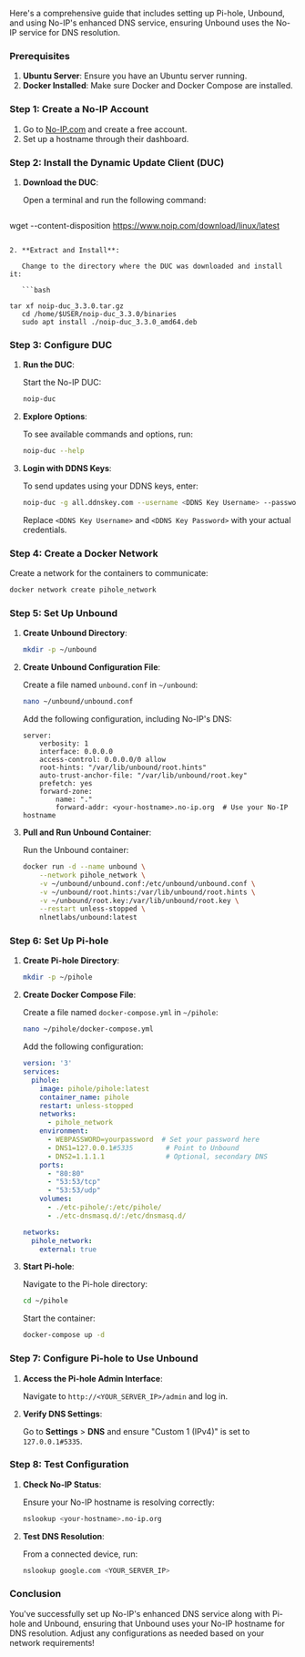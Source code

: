 Here's a comprehensive guide that includes setting up Pi-hole, Unbound, and using No-IP's enhanced DNS service, ensuring Unbound uses the No-IP service for DNS resolution.

### Prerequisites

1. **Ubuntu Server**: Ensure you have an Ubuntu server running.
2. **Docker Installed**: Make sure Docker and Docker Compose are installed.

### Step 1: Create a No-IP Account

1. Go to [No-IP.com](https://www.noip.com) and create a free account.
2. Set up a hostname through their dashboard.

### Step 2: Install the Dynamic Update Client (DUC)

1. **Download the DUC**:

   Open a terminal and run the following command:

   ```bash
wget --content-disposition https://www.noip.com/download/linux/latest
```

2. **Extract and Install**:

   Change to the directory where the DUC was downloaded and install it:

   ```bash

tar xf noip-duc_3.3.0.tar.gz
   cd /home/$USER/noip-duc_3.3.0/binaries
   sudo apt install ./noip-duc_3.3.0_amd64.deb
   ```

### Step 3: Configure DUC

1. **Run the DUC**:

   Start the No-IP DUC:

   ```bash
   noip-duc
   ```

2. **Explore Options**:

   To see available commands and options, run:

   ```bash
   noip-duc --help
   ```

3. **Login with DDNS Keys**:

   To send updates using your DDNS keys, enter:

   ```bash
   noip-duc -g all.ddnskey.com --username <DDNS Key Username> --password <DDNS Key Password>
   ```

   Replace `<DDNS Key Username>` and `<DDNS Key Password>` with your actual credentials.

### Step 4: Create a Docker Network

Create a network for the containers to communicate:

```bash
docker network create pihole_network
```

### Step 5: Set Up Unbound

1. **Create Unbound Directory**:

   ```bash
   mkdir -p ~/unbound
   ```

2. **Create Unbound Configuration File**:

   Create a file named `unbound.conf` in `~/unbound`:

   ```bash
   nano ~/unbound/unbound.conf
   ```

   Add the following configuration, including No-IP's DNS:

   ```plaintext
   server:
       verbosity: 1
       interface: 0.0.0.0
       access-control: 0.0.0.0/0 allow
       root-hints: "/var/lib/unbound/root.hints"
       auto-trust-anchor-file: "/var/lib/unbound/root.key"
       prefetch: yes
       forward-zone:
           name: "."
           forward-addr: <your-hostname>.no-ip.org  # Use your No-IP hostname
   ```

3. **Pull and Run Unbound Container**:

   Run the Unbound container:

   ```bash
   docker run -d --name unbound \
       --network pihole_network \
       -v ~/unbound/unbound.conf:/etc/unbound/unbound.conf \
       -v ~/unbound/root.hints:/var/lib/unbound/root.hints \
       -v ~/unbound/root.key:/var/lib/unbound/root.key \
       --restart unless-stopped \
       nlnetlabs/unbound:latest
   ```

### Step 6: Set Up Pi-hole

1. **Create Pi-hole Directory**:

   ```bash
   mkdir -p ~/pihole
   ```

2. **Create Docker Compose File**:

   Create a file named `docker-compose.yml` in `~/pihole`:

   ```bash
   nano ~/pihole/docker-compose.yml
   ```

   Add the following configuration:

   ```yaml
   version: '3'
   services:
     pihole:
       image: pihole/pihole:latest
       container_name: pihole
       restart: unless-stopped
       networks:
         - pihole_network
       environment:
         - WEBPASSWORD=yourpassword  # Set your password here
         - DNS1=127.0.0.1#5335        # Point to Unbound
         - DNS2=1.1.1.1               # Optional, secondary DNS
       ports:
         - "80:80"
         - "53:53/tcp"
         - "53:53/udp"
       volumes:
         - ./etc-pihole/:/etc/pihole/
         - ./etc-dnsmasq.d/:/etc/dnsmasq.d/

   networks:
     pihole_network:
       external: true
   ```

3. **Start Pi-hole**:

   Navigate to the Pi-hole directory:

   ```bash
   cd ~/pihole
   ```

   Start the container:

   ```bash
   docker-compose up -d
   ```

### Step 7: Configure Pi-hole to Use Unbound

1. **Access the Pi-hole Admin Interface**:

   Navigate to `http://<YOUR_SERVER_IP>/admin` and log in.

2. **Verify DNS Settings**:

   Go to **Settings** > **DNS** and ensure "Custom 1 (IPv4)" is set to `127.0.0.1#5335`.

### Step 8: Test Configuration

1. **Check No-IP Status**:

   Ensure your No-IP hostname is resolving correctly:

   ```bash
   nslookup <your-hostname>.no-ip.org
   ```

2. **Test DNS Resolution**:

   From a connected device, run:

   ```bash
   nslookup google.com <YOUR_SERVER_IP>
   ```

### Conclusion

You've successfully set up No-IP's enhanced DNS service along with Pi-hole and Unbound, ensuring that Unbound uses your No-IP hostname for DNS resolution. Adjust any configurations as needed based on your network requirements!